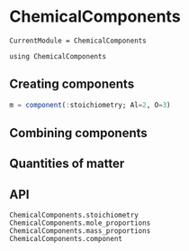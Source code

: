 # ChemicalComponents

```@meta
CurrentModule = ChemicalComponents
```

```@setup 1
using ChemicalComponents
```

## Creating components

```julia
m = component(:stoichiometry; Al=2, O=3)
```

## Combining components


## Quantities of matter


## API

```@docs
ChemicalComponents.stoichiometry
ChemicalComponents.mole_proportions
ChemicalComponents.mass_proportions
ChemicalComponents.component
```
